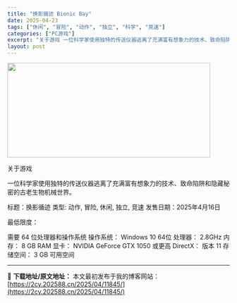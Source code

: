 ```yaml
---
title: "换影循迹 Bionic Bay"
date: 2025-04-23
tags: ["休闲", "冒险", "动作", "独立", "科学", "竞速"]
categories: ["PC游戏"]
excerpt: "关于游戏 一位科学家使用独特的传送仪器逃离了充满富有想象力的技术、致命陷阱和隐藏秘密的古老生物机械世界。 标题：换影循迹 类型: 动作, 冒险, 休闲, 独立, 竞速 发售日期：2025年4月16日 最低限度： 需要 64 位处理器和操作系统 操作系统： Windows 10 64位 处理器： 2.&hellip;"
layout: post
---
```


<img class="aligncenter size-full wp-image-11830" src="https://2cy.202588.cn/wp-content/uploads/2025/04/2025042309384697.webp" alt="" width="460" height="215" />

关于游戏

一位科学家使用独特的传送仪器逃离了充满富有想象力的技术、致命陷阱和隐藏秘密的古老生物机械世界。

标题：换影循迹
类型: 动作, 冒险, 休闲, 独立, 竞速
发售日期：2025年4月16日

最低限度：

需要 64 位处理器和操作系统
操作系统： Windows 10 64位
处理器： 2.8GHz
内存： 8 GB RAM
显卡： NVIDIA GeForce GTX 1050 或更高
DirectX： 版本 11
存储空间： 3 GB 可用空间

---
📖 **下载地址/原文地址：** 本文最初发布于我的博客网站：[https://2cy.202588.cn/2025/04/11845/](https://2cy.202588.cn/2025/04/11845/)
